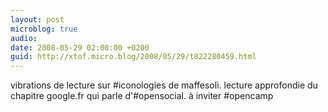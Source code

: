 ```yaml
---
layout: post
microblog: true
audio: 
date: 2008-05-29 02:00:00 +0200
guid: http://xtof.micro.blog/2008/05/29/t822280459.html
---
```

vibrations de lecture sur #iconologies de maffesoli. lecture approfondie du chapitre google.fr qui parle d'#opensocial. à inviter #opencamp
